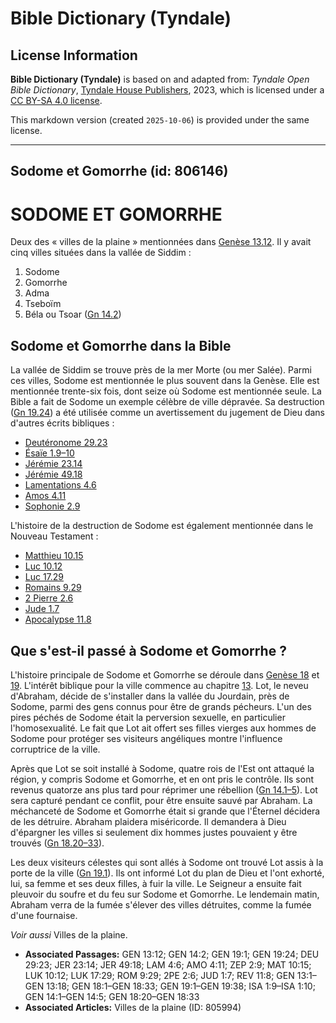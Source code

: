 # Bible Dictionary (Tyndale)

## License Information

**Bible Dictionary (Tyndale)** is based on and adapted from: _Tyndale Open Bible Dictionary_, [Tyndale House Publishers](https://tyndaleopenresources.com/), 2023, which is licensed under a [CC BY-SA 4.0 license](https://creativecommons.org/licenses/by-sa/4.0/legalcode.en).

This markdown version (created `2025-10-06`) is provided under the same license.



--------------------------------

## Sodome et Gomorrhe (id: 806146)

SODOME ET GOMORRHE
==================

Deux des « villes de la plaine » mentionnées dans [Genèse 13\.12](https://ref.ly/Gen13:12). Il y avait cinq villes situées dans la vallée de Siddim :

1. Sodome
2. Gomorrhe
3. Adma
4. Tseboïm
5. Béla ou Tsoar ([Gn 14\.2](https://ref.ly/Gen14:2))

Sodome et Gomorrhe dans la Bible
--------------------------------

La vallée de Siddim se trouve près de la mer Morte (ou mer Salée). Parmi ces villes, Sodome est mentionnée le plus souvent dans la Genèse. Elle est mentionnée trente\-six fois, dont seize où Sodome est mentionnée seule. La Bible a fait de Sodome un exemple célèbre de ville dépravée. Sa destruction ([Gn 19\.24](https://ref.ly/Gen19:24)) a été utilisée comme un avertissement du jugement de Dieu dans d'autres écrits bibliques :

* [Deutéronome 29\.23](https://ref.ly/Deut29:23)
* [Ésaïe 1\.9–10](https://ref.ly/Isa1:9-Isa1:10)
* [Jérémie 23\.14](https://ref.ly/Jer23:14)
* [Jérémie 49\.18](https://ref.ly/Jer49:18)
* [Lamentations 4\.6](https://ref.ly/Lam4:6)
* [Amos 4\.11](https://ref.ly/Amos4:11)
* [Sophonie 2\.9](https://ref.ly/Zeph2:9)

L'histoire de la destruction de Sodome est également mentionnée dans le Nouveau Testament :

* [Matthieu 10\.15](https://ref.ly/Matt10:15)
* [Luc 10\.12](https://ref.ly/Luke10:12)
* [Luc 17\.29](https://ref.ly/Luke17:29)
* [Romains 9\.29](https://ref.ly/Rom9:29)
* [2 Pierre 2\.6](https://ref.ly/2Pet2:6)
* [Jude 1\.7](https://ref.ly/Jude1:7)
* [Apocalypse 11\.8](https://ref.ly/Rev11:8)

Que s'est\-il passé à Sodome et Gomorrhe ?
------------------------------------------

L'histoire principale de Sodome et Gomorrhe se déroule dans [Genèse 18](https://ref.ly/Gen18:1-Gen18:33) et [19](https://ref.ly/Gen19:1-Gen19:38). L'intérêt biblique pour la ville commence au chapitre [13](https://ref.ly/Gen13:1-Gen13:18). Lot, le neveu d'Abraham, décide de s'installer dans la vallée du Jourdain, près de Sodome, parmi des gens connus pour être de grands pécheurs. L'un des pires péchés de Sodome était la perversion sexuelle, en particulier l'homosexualité. Le fait que Lot ait offert ses filles vierges aux hommes de Sodome pour protéger ses visiteurs angéliques montre l'influence corruptrice de la ville.

Après que Lot se soit installé à Sodome, quatre rois de l'Est ont attaqué la région, y compris Sodome et Gomorrhe, et en ont pris le contrôle. Ils sont revenus quatorze ans plus tard pour réprimer une rébellion ([Gn 14\.1–5](https://ref.ly/Gen14:1-Gen14:5)). Lot sera capturé pendant ce conflit, pour être ensuite sauvé par Abraham. La méchanceté de Sodome et Gomorrhe était si grande que l'Éternel décidera de les détruire. Abraham plaidera miséricorde. Il demandera à Dieu d'épargner les villes si seulement dix hommes justes pouvaient y être trouvés ([Gn 18\.20–33](https://ref.ly/Gen18:20-Gen18:33)).

Les deux visiteurs célestes qui sont allés à Sodome ont trouvé Lot assis à la porte de la ville ([Gn 19\.1](https://ref.ly/Gen19:1)). Ils ont informé Lot du plan de Dieu et l'ont exhorté, lui, sa femme et ses deux filles, à fuir la ville. Le Seigneur a ensuite fait pleuvoir du soufre et du feu sur Sodome et Gomorrhe. Le lendemain matin, Abraham verra de la fumée s'élever des villes détruites, comme la fumée d'une fournaise.

*Voir aussi* Villes de la plaine.

* **Associated Passages:** GEN 13:12; GEN 14:2; GEN 19:1; GEN 19:24; DEU 29:23; JER 23:14; JER 49:18; LAM 4:6; AMO 4:11; ZEP 2:9; MAT 10:15; LUK 10:12; LUK 17:29; ROM 9:29; 2PE 2:6; JUD 1:7; REV 11:8; GEN 13:1–GEN 13:18; GEN 18:1–GEN 18:33; GEN 19:1–GEN 19:38; ISA 1:9–ISA 1:10; GEN 14:1–GEN 14:5; GEN 18:20–GEN 18:33
* **Associated Articles:** Villes de la plaine (ID: 805994)

